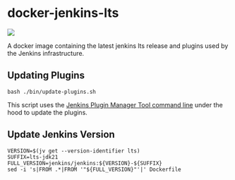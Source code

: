 # docker-jenkins-lts

[![](https://img.shields.io/docker/pulls/jenkinsciinfra/ldap?label=jenkinsciinfra%2Fjenkins-lts&logo=docker&logoColor=white)](https://hub.docker.com/r/jenkinsciinfra/jenkins-lts/tags)

A docker image containing the latest jenkins lts release and plugins used by the Jenkins infrastructure.

## Updating Plugins

```
bash ./bin/update-plugins.sh
```

This script uses the [Jenkins Plugin Manager Tool command line](https://github.com/jenkinsci/plugin-installation-manager-tool) under the hood to update the plugins.

## Update Jenkins Version

```
VERSION=$(jv get --version-identifier lts)
SUFFIX=lts-jdk21
FULL_VERSION=jenkins/jenkins:${VERSION}-${SUFFIX}
sed -i 's|FROM .*|FROM '"${FULL_VERSION}"'|' Dockerfile
```
